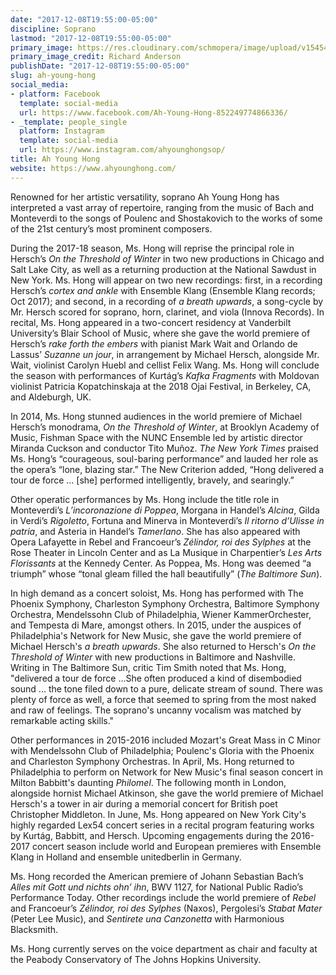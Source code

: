 ```yaml
---
date: "2017-12-08T19:55:00-05:00"
discipline: Soprano
lastmod: "2017-12-08T19:55:00-05:00"
primary_image: https://res.cloudinary.com/schmopera/image/upload/v1545409169/media/webhook-uploads/1512780434636/RNA_PCRichardAnderson.jpg.jpg
primary_image_credit: Richard Anderson
publishDate: "2017-12-08T19:55:00-05:00"
slug: ah-young-hong
social_media:
- platform: Facebook
  template: social-media
  url: https://www.facebook.com/Ah-Young-Hong-852249774866336/
- _template: people_single
  platform: Instagram
  template: social-media
  url: https://www.instagram.com/ahyounghongsop/
title: Ah Young Hong
website: https://www.ahyounghong.com/
---
```


Renowned for her artistic versatility, soprano Ah Young Hong has interpreted a vast array of repertoire, ranging from the music of Bach and Monteverdi to the songs of Poulenc and Shostakovich to the works of some of the 21st century’s most prominent composers.

During the 2017-18 season, Ms. Hong will reprise the principal role in Hersch’s *On the Threshold of Winter* in two new productions in Chicago and Salt Lake City, as well as a returning production at the National Sawdust in New York. Ms. Hong will appear on two new recordings: first, in a recording Hersch’s *cortex and ankle* with Ensemble Klang (Ensemble
Klang records; Oct 2017); and second, in a recording of *a breath upwards*, a song-cycle by Mr. Hersch scored for soprano, horn, clarinet, and viola (Innova Records). In recital, Ms. Hong appeared in a two-concert residency at Vanderbilt University’s Blair School of Music, where she gave the world premiere of Hersch’s *rake forth the embers* with pianist Mark Wait and Orlando de Lassus’ *Suzanne un jour*, in arrangement by Michael Hersch, alongside Mr. Wait, violinist Carolyn
Huebl and cellist Felix Wang. Ms. Hong will conclude the season with performances of Kurtág’s *Kafka Fragments* with Moldovan violinist Patricia Kopatchinskaja at the 2018 Ojai Festival, in Berkeley, CA, and Aldeburgh, UK.

In 2014, Ms. Hong stunned audiences in the world premiere of Michael Hersch’s monodrama, *On the Threshold of Winter*, at Brooklyn Academy of Music, Fishman Space with the NUNC Ensemble led by artistic director Miranda Cuckson and conductor Tito Muñoz. *The New York Times* praised Ms. Hong’s “courageous, soul-baring performance” and lauded her role
as the opera’s “lone, blazing star.” The New Criterion added, “Hong delivered a tour de force ... [she] performed intelligently, bravely, and searingly.”

Other operatic performances by Ms. Hong include the title role in Monteverdi’s *L’incoronazione di Poppea*, Morgana in Handel’s *Alcina*, Gilda in Verdi’s *Rigoletto*, Fortuna and Minerva in Monteverdi’s *Il ritorno d’Ulisse in patria*, and Asteria in Handel’s *Tamerlano*. She has also appeared with Opera Lafayette in Rebel and Francoeur’s *Zélindor, roi des Sylphes* at the Rose Theater in Lincoln Center and as La Musique in Charpentier’s *Les Arts Florissants* at the Kennedy Center. As Poppea, Ms. Hong was deemed “a triumph” whose “tonal gleam filled the hall beautifully” (*The Baltimore Sun*).

In high demand as a concert soloist, Ms. Hong has performed with The Phoenix Symphony, Charleston Symphony Orchestra, Baltimore Symphony Orchestra, Mendelssohn Club of Philadelphia, Wiener KammerOrchester, and Tempesta di Mare, amongst others. In 2015, under the auspices of Philadelphia's Network for New Music, she gave the world premiere of
Michael Hersch's *a breath upwards*. She also returned to Hersch's *On the Threshold of Winter* with new productions in Baltimore and Nashville. Writing in The Baltimore Sun, critic Tim Smith noted that Ms. Hong, "delivered a tour de force ...She often produced a kind of disembodied sound ... the tone filed down to a pure, delicate stream of sound. There was plenty of force as well, a force that seemed to spring from the most naked and raw of feelings. The soprano's uncanny vocalism was matched by remarkable acting skills." 

Other performances in 2015-2016 included Mozart's Great Mass in C Minor with Mendelssohn Club of Philadelphia; Poulenc's Gloria with the Phoenix and Charleston Symphony Orchestras. In April, Ms. Hong returned to Philadelphia to perform on Network for New Music's final season concert in Milton Babbitt's daunting *Philomel*. The following month in London, alongside hornist Michael Atkinson, she gave the world premiere of Michael Hersch's a tower in air during a memorial concert for British poet Christopher Middleton. In June, Ms. Hong appeared on New York City's highly regarded Lex54 concert series in a recital program featuring works by Kurtág, Babbitt, and Hersch. Upcoming engagements during the 2016-2017 concert season include world and European premieres with Ensemble Klang in Holland and ensemble unitedberlin in Germany.

Ms. Hong recorded the American premiere of Johann Sebastian Bach’s *Alles mit Gott und nichts ohn’ ihn*, BWV 1127, for National Public Radio’s Performance Today. Other recordings include the world premiere of *Rebel* and Francoeur’s *Zélindor, roi des Sylphes* (Naxos), Pergolesi’s *Stabat Mater* (Peter Lee Music), and *Sentirete una Canzonetta* with Harmonious Blacksmith.

Ms. Hong currently serves on the voice department as chair and faculty at the Peabody Conservatory of The Johns Hopkins University.
